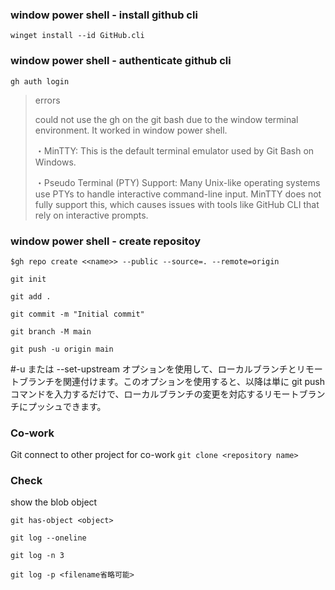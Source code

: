 ### window power shell - install github cli
`winget install --id GitHub.cli`
### window power shell - authenticate github cli
`gh auth login`


>errors
>
>could not use the gh on the git bash due to the window terminal environment. It worked in window power shell.
> 
>・MinTTY: This is the default terminal emulator used by Git Bash on Windows.
>
>・Pseudo Terminal (PTY) Support: Many Unix-like operating systems use PTYs to handle interactive command-line input. MinTTY does not fully support this, which causes issues with tools like GitHub CLI that rely on interactive prompts.

### window power shell - create repositoy
`$gh repo create <<name>> --public --source=. --remote=origin`

`git init`

`git add . `

`git commit -m "Initial commit"`

`git branch -M main`

`git push -u origin main`

#-u または --set-upstream オプションを使用して、ローカルブランチとリモートブランチを関連付けます。このオプションを使用すると、以降は単に git push コマンドを入力するだけで、ローカルブランチの変更を対応するリモートブランチにプッシュできます。

### Co-work
Git connect to other project for co-work
`git clone <repository name>`

### Check
show the blob object

`git has-object <object>`

`git log --oneline`

`git log -n 3`

`git log -p <filename省略可能>`